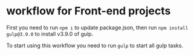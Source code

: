 # workflow for Front-end projects
First you need to run `npm i` to update package.json, then run `npm install gulp@3.9.0` to install v3.9.0 of gulp. 

To start using this workflow you need to run `gulp` to start all gulp tasks.
